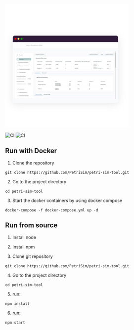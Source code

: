 ![](/doc/petriSim.svg)

![CI](https://github.com/PetriSim/petri-sim-tool/actions/workflows/cypress.yml/badge.svg)
![CI](https://github.com/PetriSim/petri-sim-tool/actions/workflows/dockerCompose.yml/badge.svg)



## Run with Docker

1. Clone the repository
```console
git clone https://github.com/PetriSim/petri-sim-tool.git
```

2. Go to the project directory

```console
cd petri-sim-tool 
```

3. Start the docker containers by using docker compose

```console
docker-compose -f docker-compose.yml up -d
```

## Run from source

1. Install node

2. Install npm 

3. Clone git repository

```console
git clone https://github.com/PetriSim/petri-sim-tool.git
```

4. Go to the project directory

```console
cd petri-sim-tool 
```

5. run: 

```console
npm install
```

6. run:
```console
npm start
```
